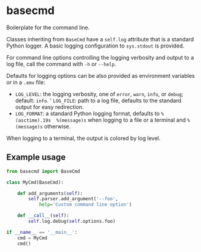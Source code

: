 # basecmd

Boilerplate for the command line.

Classes inheriting from `BaseCmd` have a `self.log` attribute
that is a standard Python logger. A basic logging configuration to `sys.stdout`
is provided.

For command line options controlling the logging verbosity
and output to a log file, call the command with `-h` or `--help`.

Defaults for logging options can be also provided as environment variables
or in a `.emv` file:

* `LOG_LEVEL`: the logging verbosity, one of `error`, `warn`, `info`, or `debug`; default: `info`.
' `LOG_FILE`: path to a log file, defaults to the standard output for easy redirection.
* `LOG_FORMAT`: a standard Python logging format, defaults to `%(asctime).19s  %(message)s` when logging to a file or a terminal and `%(message)s` otherwise.

When logging to a terminal, the output is colored by log level.

## Example usage

```python
from basecmd import BaseCmd

class MyCmd(BaseCmd):

    def add_arguments(self):
        self.parser.add_argument('--foo',
            help='Custom command line option')

    def __call__(self):
        self.log.debug(self.options.foo)

if __name__ == '__main__':
    cmd = MyCmd
    cmd()
```
